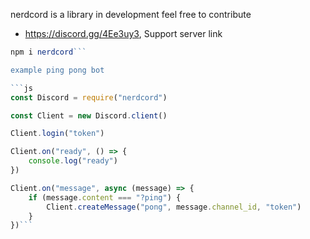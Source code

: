 nerdcord is a library in development feel free to contribute

 	

* https://discord.gg/4Ee3uy3, Support server link

```js
npm i nerdcord```

example ping pong bot

```js
const Discord = require("nerdcord")

const Client = new Discord.client()

Client.login("token")

Client.on("ready", () => {
    console.log("ready")
})

Client.on("message", async (message) => {
    if (message.content === "?ping") {
        Client.createMessage("pong", message.channel_id, "token")
    }
})```